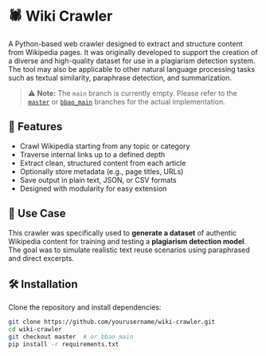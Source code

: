 # 🕷️ Wiki Crawler

A Python-based web crawler designed to extract and structure content from Wikipedia pages. It was originally developed to support the creation of a diverse and high-quality dataset for use in a plagiarism detection system. The tool may also be applicable to other natural language processing tasks such as textual similarity, paraphrase detection, and summarization.

> ⚠️ **Note:** The `main` branch is currently empty. Please refer to the [`master`](https://github.com/yourusername/wiki-crawler/tree/master) or [`bbao_main`](https://github.com/yourusername/wiki-crawler/tree/bbao_main) branches for the actual implementation.

## 🚀 Features

- Crawl Wikipedia starting from any topic or category
- Traverse internal links up to a defined depth
- Extract clean, structured content from each article
- Optionally store metadata (e.g., page titles, URLs)
- Save output in plain text, JSON, or CSV formats
- Designed with modularity for easy extension

## 🧠 Use Case

This crawler was specifically used to **generate a dataset** of authentic Wikipedia content for training and testing a **plagiarism detection model**. The goal was to simulate realistic text reuse scenarios using paraphrased and direct excerpts.

## 🛠️ Installation

Clone the repository and install dependencies:

```bash
git clone https://github.com/yourusername/wiki-crawler.git
cd wiki-crawler
git checkout master  # or bbao_main
pip install -r requirements.txt
